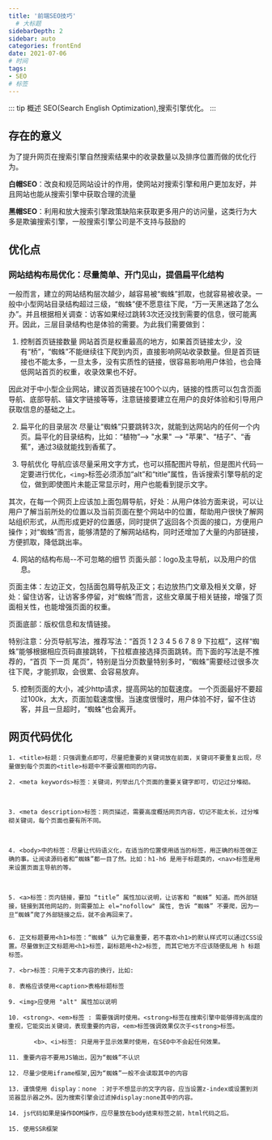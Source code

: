 ```yaml
---
title: '前端SEO技巧'
  # 大标题
sidebarDepth: 2
sidebar: auto
categories: frontEnd
date: 2021-07-06
# 时间
tags:
- SEO
# 标签
---
```


::: tip 概述
SEO(Search English Optimization),搜索引擎优化。
:::

<!-- more -->


## 存在的意义
为了提升网页在搜索引擎自然搜索结果中的收录数量以及排序位置而做的优化行为。

**白帽SEO**：改良和规范网站设计的作用，使网站对搜索引擎和用户更加友好，并且网站也能从搜索引擎中获取合理的流量

**黑帽SEO**：利用和放大搜索引擎政策缺陷来获取更多用户的访问量，这类行为大多是欺骗搜索引擎，一般搜索引擎公司是不支持与鼓励的


## 优化点
### 网站结构布局优化：尽量简单、开门见山，提倡扁平化结构
一般而言，建立的网站结构层次越少，越容易被“蜘蛛”抓取，也就容易被收录。一般中小型网站目录结构超过三级，“蜘蛛”便不愿意往下爬，“万一天黑迷路了怎么办”。并且根据相关调查：访客如果经过跳转3次还没找到需要的信息，很可能离开。因此，三层目录结构也是体验的需要。为此我们需要做到：

1. 控制首页链接数量
网站首页是权重最高的地方，如果首页链接太少，没有“桥”，“蜘蛛”不能继续往下爬到内页，直接影响网站收录数量。但是首页链接也不能太多，一旦太多，没有实质性的链接，很容易影响用户体验，也会降低网站首页的权重，收录效果也不好。

因此对于中小型企业网站，建议首页链接在100个以内，链接的性质可以包含页面导航、底部导航、锚文字链接等等，注意链接要建立在用户的良好体验和引导用户获取信息的基础之上。

2. 扁平化的目录层次
尽量让“蜘蛛”只要跳转3次，就能到达网站内的任何一个内页。扁平化的目录结构，比如：“植物”--> "水果" --> "苹果"、“桔子”、“香蕉”，通过3级就能找到香蕉了。

3. 导航优化
导航应该尽量采用文字方式，也可以搭配图片导航，但是图片代码一定要进行优化，`<img>`标签必须添加“alt”和“title”属性，告诉搜索引擎导航的定位，做到即使图片未能正常显示时，用户也能看到提示文字。

其次，在每一个网页上应该加上面包屑导航，好处：从用户体验方面来说，可以让用户了解当前所处的位置以及当前页面在整个网站中的位置，帮助用户很快了解网站组织形式，从而形成更好的位置感，同时提供了返回各个页面的接口，方便用户操作；对“蜘蛛”而言，能够清楚的了解网站结构，同时还增加了大量的内部链接，方便抓取，降低跳出率。

4. 网站的结构布局--不可忽略的细节
页面头部：logo及主导航，以及用户的信息。

页面主体：左边正文，包括面包屑导航及正文；右边放热门文章及相关文章，好处：留住访客，让访客多停留，对“蜘蛛”而言，这些文章属于相关链接，增强了页面相关性，也能增强页面的权重。

页面底部：版权信息和友情链接。

特别注意：分页导航写法，推荐写法：“首页 1 2 3 4 5 6 7 8 9 下拉框”，这样“蜘蛛”能够根据相应页码直接跳转，下拉框直接选择页面跳转。而下面的写法是不推荐的，“首页 下一页 尾页”，特别是当分页数量特别多时，“蜘蛛”需要经过很多次往下爬，才能抓取，会很累、会容易放弃。

5. 控制页面的大小，减少http请求，提高网站的加载速度。
一个页面最好不要超过100k，太大，页面加载速度慢。当速度很慢时，用户体验不好，留不住访客，并且一旦超时，“蜘蛛”也会离开。

## 网页代码优化
```
1. <title>标题：只强调重点即可，尽量把重要的关键词放在前面，关键词不要重复出现，尽量做到每个页面的<title>标题中不要设置相同的内容。

2. <meta keywords>标签：关键词，列举出几个页面的重要关键字即可，切记过分堆砌。



3. <meta description>标签：网页描述，需要高度概括网页内容，切记不能太长，过分堆砌关键词，每个页面也要有所不同。



4. <body>中的标签：尽量让代码语义化，在适当的位置使用适当的标签，用正确的标签做正确的事。让阅读源码者和“蜘蛛”都一目了然。比如：h1-h6 是用于标题类的，<nav>标签是用来设置页面主导航的等。



5. <a>标签：页内链接，要加 “title” 属性加以说明，让访客和 “蜘蛛” 知道。而外部链接，链接到其他网站的，则需要加上 el="nofollow" 属性, 告诉 “蜘蛛” 不要爬，因为一旦“蜘蛛”爬了外部链接之后，就不会再回来了。


6. 正文标题要用<h1>标签：“蜘蛛” 认为它最重要，若不喜欢<h1>的默认样式可以通过CSS设置。尽量做到正文标题用<h1>标签，副标题用<h2>标签, 而其它地方不应该随便乱用 h 标题标签。

7. <br>标签：只用于文本内容的换行，比如:

8. 表格应该使用<caption>表格标题标签

9. <img>应使用 "alt" 属性加以说明

10. <strong>、<em>标签 : 需要强调时使用。<strong>标签在搜索引擎中能够得到高度的重视，它能突出关键词，表现重要的内容，<em>标签强调效果仅次于<strong>标签。

　　　  <b>、<i>标签: 只是用于显示效果时使用，在SEO中不会起任何效果。

11. 重要内容不要用JS输出，因为“蜘蛛”不认识

12. 尽量少使用iframe框架,因为“蜘蛛”一般不会读取其中的内容

13. 谨慎使用 display：none ：对于不想显示的文字内容，应当设置z-index或设置到浏览器显示器之外。因为搜索引擎会过滤掉display:none其中的内容。

14. js代码如果是操作DOM操作，应尽量放在body结束标签之前，html代码之后。

15. 使用SSR框架
```

